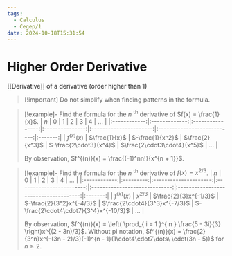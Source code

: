 ```yaml
---
tags:
  - Calculus
  - Cegep/1
date: 2024-10-18T15:31:54
---
```


# Higher Order Derivative

[[Derivative]] of a derivative (order higher than 1)

> [!important] Do not simplify when finding patterns in the formula.

> [!example]- Find the formula for the $n$ <sup>th</sup> derivative of $f(x) = \frac{1}{x}$.
> |     $n$      |       0       |        1         |        2        |           3            |              4              | $\dots$ |
> |:------------:|:-------------:|:----------------:|:---------------:|:----------------------:|:---------------------------:|:-------:|
> | $f^{(x)}(x)$ | $\frac{1}{x}$ | $-\frac{1}{x^2}$ | $\frac{2}{x^3}$ | $-\frac{2\cdot3}{x^4}$ | $\frac{2\cdot3\cdot4}{x^5}$ | $\dots$ |
>
> By observation, $f^{(n)}(x) = \frac{(-1)^nn!}{x^{n + 1}}$.

> [!example]- Find the formula for the $n$ <sup>th</sup> derivative of $f(x) = x^{2/3}$.
> |     $n$      |     0     |           1           |            2             |               3               |                   4                   | $\dots$ |
> |:------------:|:---------:|:---------------------:|:------------------------:|:-----------------------------:|:-------------------------------------:|:-------:|
> | $f^{(x)}(x)$ | $x^{2/3}$ | $\frac{2}{3}x^{-1/3}$ | $-\frac{2}{3^2}x^{-4/3}$ | $\frac{2\cdot4}{3^3}x^{-7/3}$ | $-\frac{2\cdot4\cdot7}{3^4}x^{-10/3}$ | $\dots$ |
>
> By observation, $f^{(n)}(x) = \left( \prod_{ i = 1 }^{ n } \frac{5 - 3i}{3} \right)x^{(2 - 3n)/3}$.
> Without pi notation, $f^{(n)}(x) = \frac{2}{3^n}x^{-(3n - 2)/3}(-1)^{n - 1}(1\cdot4\cdot7\dots\ \cdot(3n - 5))$ for $n \ge 2$.
